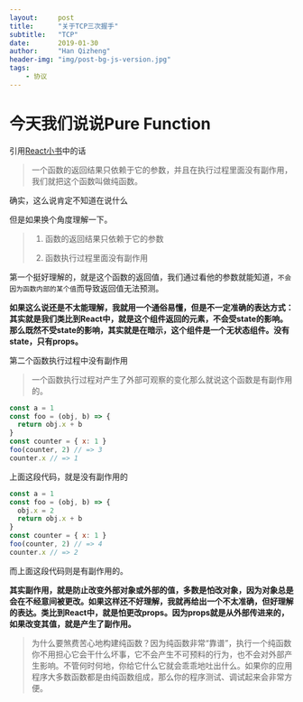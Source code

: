 ```yaml
---
layout:     post
title:      "关于TCP三次握手"
subtitle:   "TCP"
date:       2019-01-30
author:     "Han Qizheng"
header-img: "img/post-bg-js-version.jpg"
tags:
    - 协议
---
```


# 今天我们说说Pure Function

引用[React小书](http://huziketang.mangojuice.top/books/react/lesson32)中的话

> 一个函数的返回结果只依赖于它的参数，并且在执行过程里面没有副作用，我们就把这个函数叫做纯函数。

确实，这么说肯定不知道在说什么

但是如果换个角度理解一下。

> 1. 函数的返回结果只依赖于它的参数
> 
> 2. 函数执行过程里面没有副作用

第一个挺好理解的，就是这个函数的返回值，我们通过看他的参数就能知道，`不会因为函数内部的某个值`而导致返回值无法预测。

**如果这么说还是不太能理解，我就用一个通俗易懂，但是不一定准确的表达方式： 其实就是我们类比到React中，就是这个组件返回的元素，不会受state的影响。那么既然不受state的影响，其实就是在暗示，这个组件是一个无状态组件。没有state，只有props。**

第二个函数执行过程中没有副作用

> 一个函数执行过程对产生了外部可观察的变化那么就说这个函数是有副作用的。

```js
const a = 1
const foo = (obj, b) => {
  return obj.x + b
}
const counter = { x: 1 }
foo(counter, 2) // => 3
counter.x // => 1
```
上面这段代码，就是没有副作用的

```js
const a = 1
const foo = (obj, b) => {
  obj.x = 2
  return obj.x + b
}
const counter = { x: 1 }
foo(counter, 2) // => 4
counter.x // => 2
```

而上面这段代码则是有副作用的。

**其实副作用，就是防止改变外部对象或外部的值，多数是怕改对象，因为对象总是会在不经意间被更改。如果这样还不好理解，我就再给出一个不太准确，但好理解的表达。类比到React中，就是怕更改props。因为props就是从外部传进来的，如果改变其值，就是产生了副作用。**

> 为什么要煞费苦心地构建纯函数？因为纯函数非常“靠谱”，执行一个纯函数你不用担心它会干什么坏事，它不会产生不可预料的行为，也不会对外部产生影响。不管何时何地，你给它什么它就会乖乖地吐出什么。如果你的应用程序大多数函数都是由纯函数组成，那么你的程序测试、调试起来会非常方便。


